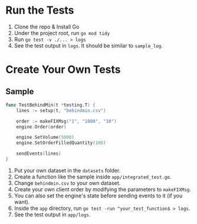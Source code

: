 # Run the Tests
1. Clone the repo & Install Go
2. Under the project root, run `go mod tidy`
3. Run `go test -v ./... > logs`
4. See the test output in `logs`. It should be similar to `sample_log`.

# Create Your Own Tests
## Sample
```go
func TestBehindMin(t *testing.T) {
	lines := setup(t, "behindmin.csv")

	order := makeFIXMsg("1", "1000", "10")
	engine.Order(order)

	engine.SetVolume(5000)
	engine.SetOrderFilledQuantity(100)

	sendEvents(lines)
}
```
1. Put your own dataset in the `datasets` folder.
2. Create a function like the sample inside `app/integrated_test.go`.
3. Change `behindmin.csv` to your own dataset.
4. Create your own client order by modifying the parameters to `makeFIXMsg`.
5. You can also set the engine's state before sending events to it (if you want).
6. Inside the `app` directory, run `go test -run ^your_test_function$ > logs`.
7. See the test output in `app/logs`.